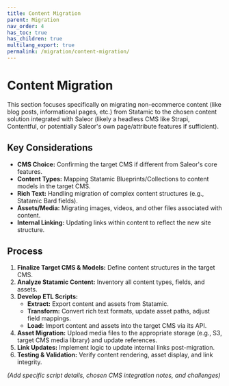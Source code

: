 ```yaml
---
title: Content Migration
parent: Migration
nav_order: 4
has_toc: true
has_children: true
multilang_export: true
permalink: /migration/content-migration/
---
```


# Content Migration

This section focuses specifically on migrating non-ecommerce content (like blog posts, informational pages, etc.) from Statamic to the chosen content solution integrated with Saleor (likely a headless CMS like Strapi, Contentful, or potentially Saleor's own page/attribute features if sufficient).

## Key Considerations

*   **CMS Choice:** Confirming the target CMS if different from Saleor's core features.
*   **Content Types:** Mapping Statamic Blueprints/Collections to content models in the target CMS.
*   **Rich Text:** Handling migration of complex content structures (e.g., Statamic Bard fields).
*   **Assets/Media:** Migrating images, videos, and other files associated with content.
*   **Internal Linking:** Updating links within content to reflect the new site structure.

## Process

1.  **Finalize Target CMS & Models:** Define content structures in the target CMS.
2.  **Analyze Statamic Content:** Inventory all content types, fields, and assets.
3.  **Develop ETL Scripts:**
    *   **Extract:** Export content and assets from Statamic.
    *   **Transform:** Convert rich text formats, update asset paths, adjust field mappings.
    *   **Load:** Import content and assets into the target CMS via its API.
4.  **Asset Migration:** Upload media files to the appropriate storage (e.g., S3, target CMS media library) and update references.
5.  **Link Updates:** Implement logic to update internal links post-migration.
6.  **Testing & Validation:** Verify content rendering, asset display, and link integrity.

*(Add specific script details, chosen CMS integration notes, and challenges)* 